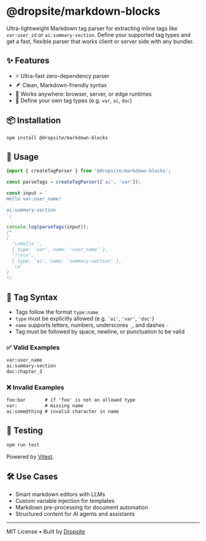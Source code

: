 # @dropsite/markdown-blocks

Ultra-lightweight Markdown tag parser for extracting inline tags like `var:user_id` or `ai:summary-section`. Define your supported tag types and get a fast, flexible parser that works client or server side with any bundler.

## ✨ Features

- ⚡ Ultra-fast zero-dependency parser
- 🪶 Clean, Markdown-friendly syntax
- 🔁 Works anywhere: browser, server, or edge runtimes
- 🧩 Define your own tag types (e.g. `var`, `ai`, `doc`)

## 📦 Installation

```bash
npm install @dropsite/markdown-blocks
```

## 🚀 Usage

```ts
import { createTagParser } from '@dropsite/markdown-blocks';

const parseTags = createTagParser(['ai', 'var']);

const input = `
Hello var:user_name!

ai:summary-section
`;

console.log(parseTags(input));
/*
[
  '\nHello ',
  { type: 'var', name: 'user_name' },
  '!\n\n',
  { type: 'ai', name: 'summary-section' },
  '\n'
]
*/
```

## 🧾 Tag Syntax

- Tags follow the format `type:name`
- `type` must be explicitly allowed (e.g. `'ai'`, `'var'`, `'doc'`)
- `name` supports letters, numbers, underscores `_`, and dashes `-`
- Tag must be followed by space, newline, or punctuation to be valid

### ✅ Valid Examples

```markdown
var:user_name
ai:summary-section
doc:chapter_3
```

### ❌ Invalid Examples

```markdown
foo:bar       # if 'foo' is not an allowed type
var:          # missing name
ai:some@thing # invalid character in name
```

## 🧪 Testing

```bash
npm run test
```

Powered by [Vitest](https://vitest.dev).

## 🛠 Use Cases

- Smart markdown editors with LLMs
- Custom variable injection for templates
- Markdown pre-processing for document automation
- Structured content for AI agents and assistants

---

MIT License • Built by [Dropsite](https://github.com/dropsite)